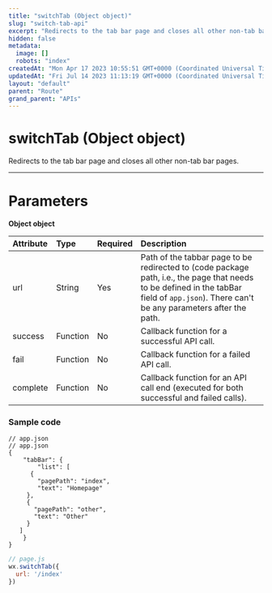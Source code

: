 ```yaml
---
title: "switchTab (Object object)"
slug: "switch-tab-api"
excerpt: "Redirects to the tab bar page and closes all other non-tab bar pages."
hidden: false
metadata: 
  image: []
  robots: "index"
createdAt: "Mon Apr 17 2023 10:55:51 GMT+0000 (Coordinated Universal Time)"
updatedAt: "Fri Jul 14 2023 11:13:19 GMT+0000 (Coordinated Universal Time)"
layout: "default"
parent: "Route"
grand_parent: "APIs"
---
```

# switchTab (Object object) 
Redirects to the tab bar page and closes all other non-tab bar pages.

***

# Parameters

**Object object**

| Attribute | Type     | Required | Description                                                                                                                                                                               |
| :-------- | :------- | :------- | :---------------------------------------------------------------------------------------------------------------------------------------------------------------------------------------- |
| url       | String   | Yes      | Path of the tabbar page to be redirected to (code package path, i.e., the page that needs to be defined in the tabBar field of `app.json`). There can't be any parameters after the path. |
| success   | Function | No       | Callback function for a successful API call.                                                                                                                                              |
| fail      | Function | No       | Callback function for a failed API call.                                                                                                                                                  |
| complete  | Function | No       | Callback function for an API call end (executed for both successful and failed calls).                                                                                                    |

### Sample code

```Text
// app.json
// app.json
{
	"tabBar": {
		"list": [
      {
        "pagePath": "index",
        "text": "Homepage"
     },
     {
       "pagePath": "other",
       "text": "Other"
     }
   ]
	}
}
```
```javascript
// page.js
wx.switchTab({
  url: '/index'
})
```
